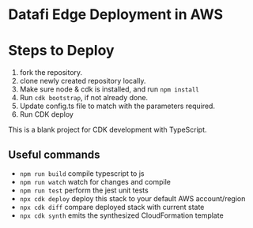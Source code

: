 # Datafi Edge Deployment in AWS

# Steps to Deploy

1. fork the repository.
2. clone newly created repository locally.
3. Make sure node & cdk is installed, and run `npm install`
4. Run `cdk bootstrap`, if not already done.
5. Update config.ts file to match with the parameters required.
6. Run CDK deploy

This is a blank project for CDK development with TypeScript.

## Useful commands

- `npm run build` compile typescript to js
- `npm run watch` watch for changes and compile
- `npm run test` perform the jest unit tests
- `npx cdk deploy` deploy this stack to your default AWS account/region
- `npx cdk diff` compare deployed stack with current state
- `npx cdk synth` emits the synthesized CloudFormation template
